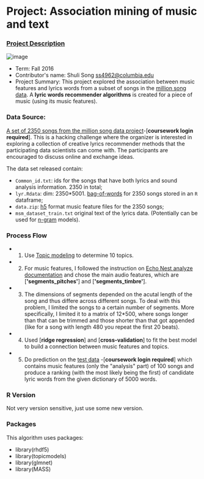 # Project: Association mining of music and text

### [Project Description](doc/Project4_desc.md)

![image](http://cdn.newsapi.com.au/image/v1/f7131c018870330120dbe4b73bb7695c?width=650)

+ Term: Fall 2016
+ Contributor's name: Shuli Song <ss4962@columbia.edu>
+ Project Summary: This project explored the association between music features and lyrics words from a subset of songs in the [million song data](http://labrosa.ee.columbia.edu/millionsong/). A **lyric words recommender algorithms** is created for a piece of music (using its music features).

### Data Source:
 [A set of 2350 songs from the million song data project](https://courseworks2.columbia.edu/courses/11849/files/folder/Project_Files?preview=763391)-[**coursework login required**]. This is a hacking challenge where the organizer is interested in exploring a collection of creative lyrics recommender methods that the participating data scientists can come with. The participants are encouraged to discuss online and exchange ideas. 

The data set released contain:
+ `Common_id.txt`: ids for the songs that have both lyrics and sound analysis information. 2350 in total;
+ `lyr.Rdata`: dim: 2350*5001. [bag-of-words](https://en.wikipedia.org/wiki/Bag-of-words_model) for 2350 songs stored in an `R` dataframe;
+ `data.zip`: [h5](https://en.wikipedia.org/wiki/Hierarchical_Data_Format) format music feature files for the 2350 songs;
+ `msm_dataset_train.txt` original text of the lyrics data. (Potentially can be used for [n-gram](https://en.wikipedia.org/wiki/N-gram) models).

### Process Flow

+ 1. Use [Topic modeling](https://cran.r-project.org/web/packages/topicmodels/vignettes/topicmodels.pdf) to determine 10 topics.
+ 2. For music features, I followed the instruction on [Echo Nest analyze documentation](http://developer.echonest.com/docs/v4/_static/AnalyzeDocumentation_2.2.pdf) and chose the main audio features, which are [**'segments_pitches'**] and [**'segments_timbre'**].
+ 3. The dimensions of segments depended on the acutal length of the song and thus differe across different songs. To deal with this problem, I limited the songs to a certain number of segments. More specifically, I limited it to a matrix of 12*500, where songs longer than that can be trimmed and those shorter than that got appended (like for a song with length 480 you repeat the first 20 beats). 
+ 4. Used [**ridge regression**] and [**cross-validation**] to fit the best model to build a connection between music features and topics. 
+ 5. Do prediction on the [test data](https://courseworks2.columbia.edu/courses/11849/files/800763/download?wrap=1) -[**coursework login required**] which contains music features (only the "analysis" part) of 100 songs and produce a ranking (with the most likely being the first) of candidate lyric words from the given dictionary of 5000 words.

### R Version
Not very version sensitive, just use some new version.

### Packages
This algorithm uses packages:

+ library(rhdf5)
+ library(topicmodels)
+ library(glmnet)
+ library(MASS)
